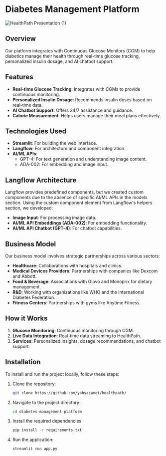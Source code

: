 # Diabetes Management Platform

![HealthPath Presentation (1)](https://github.com/user-attachments/assets/3d4b3e6b-c6a3-442a-9b91-9936990d5332)

## Overview
Our platform integrates with Continuous Glucose Monitors (CGM) to help diabetics manage their health through real-time glucose tracking, personalized insulin dosage, and AI chatbot support.

## Features
- **Real-time Glucose Tracking**: Integrates with CGMs to provide continuous monitoring.
- **Personalized Insulin Dosage**: Recommends insulin doses based on real-time data.
- **AI Chatbot Support**: Offers 24/7 assistance and guidance.
- **Calorie Measurement**: Helps users manage their meal plans effectively.

## Technologies Used
- **Streamlit**: For building the web interface.
- **Langflow**: For architecture and component integration.
- **AI/ML APIs**:
  - GPT-4: For text generation and understanding image content.
  - ADA-002: For embedding and image input.

## Langflow Architecture
Langflow provides predefined components, but we created custom components due to the absence of specific AI/ML APIs in the models section. Using the custom component element from Langflow's helpers section, we developed:
- **Image Input**: For processing image data.
- **AI/ML API Embeddings (ADA-002)**: For embedding functionality.
- **AI/ML API Chatbot (GPT-4)**: For chatbot capabilities.

## Business Model
Our business model involves strategic partnerships across various sectors:
- **Healthcare**: Collaborations with hospitals and clinics.
- **Medical Devices Providers**: Partnerships with companies like Dexcom and Abbott.
- **Food & Beverage**: Associations with Glovo and Monoprix for dietary management.
- **R&D**: Working with organizations like WHO and the International Diabetes Federation.
- **Fitness Centers**: Partnerships with gyms like Anytime Fitness.

## How it Works
1. **Glucose Monitoring**: Continuous monitoring through CGM.
2. **Live Data Integration**: Real-time data streaming to HealthPath.
3. **Services**: Personalized insights, dosage recommendations, and chatbot support.

## Installation
To install and run the project locally, follow these steps:
1. Clone the repository:
    ```sh
    git clone https://github.com/yahyasamet/healthpath/
    ```
2. Navigate to the project directory:
    ```sh
    cd diabetes-management-platform
    ```
3. Install the required dependencies:
    ```sh
    pip install -r requirements.txt
    ```
4. Run the application:
    ```sh
    streamlit run app.py
    ```
